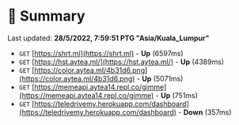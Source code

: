 # 📖 Summary
Last updated: **28/5/2022, 7:59:51 PTG "Asia/Kuala_Lumpur"**

- `GET` [https://shrt.ml](https://shrt.ml) - **Up** (6597ms)
- `GET` [https://hst.aytea.ml/](https://hst.aytea.ml/) - **Up** (4389ms)
- `GET` [https://color.aytea.ml/4b31d6.png](https://color.aytea.ml/4b31d6.png) - **Up** (5071ms)
- `GET` [https://memeapi.aytea14.repl.co/gimme](https://memeapi.aytea14.repl.co/gimme) - **Up** (751ms)
- `GET` [https://teledrivemy.herokuapp.com/dashboard](https://teledrivemy.herokuapp.com/dashboard) - **Down** (357ms)
